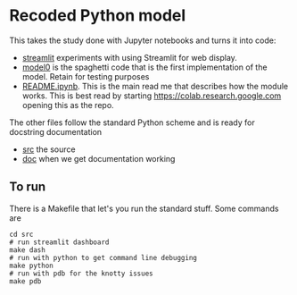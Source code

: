 # Recoded Python model

This takes the study done with Jupyter notebooks and turns it into code:

- [streamlit](streamlit) experiments with using Streamlit for web display.
- [model0](model0) is the spaghetti code that is the first implementation of the
  model. Retain for testing purposes
- [README.ipynb](README.ipynb). This is the main read me that describes how the
  module works. This is best read by starting https://colab.research.google.com
opening this as the repo.


The other files follow the standard Python scheme and is ready for docstring
documentation
- [src](src) the source
- [doc](doc) when we get documentation working

## To run
There is a Makefile that let's you run the standard stuff. Some commands are

```
cd src
# run streamlit dashboard
make dash
# run with python to get command line debugging
make python
# run with pdb for the knotty issues
make pdb
```
